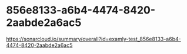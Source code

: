 # 856e8133-a6b4-4474-8420-2aabde2a6ac5
https://sonarcloud.io/summary/overall?id=examly-test_856e8133-a6b4-4474-8420-2aabde2a6ac5
